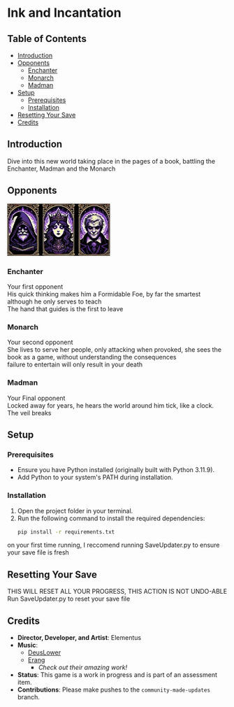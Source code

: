 # Ink and Incantation

## Table of Contents
- [Introduction](#introduction)
- [Opponents](#opponents)
  - [Enchanter](#enchanter)
  - [Monarch](#monarch)
  - [Madman](#madman)
- [Setup](#setup)
  - [Prerequisites](#prerequisites)
  - [Installation](#installation)
- [Resetting Your Save](#resetting-your-save)
- [Credits](#credits)

## Introduction
Dive into this new world taking place in the pages of a book, battling the Enchanter, Madman and the Monarch

## Opponents
![A Image of the Opponents](Assets\Selector.jpg)
### Enchanter
Your first opponent <br>
His quick thinking makes him a Formidable Foe, by far the smartest although he only serves to teach<br>
The hand that guides is the first to leave

### Monarch
Your second opponent<br>
She lives to serve her people, only attacking when provoked, she sees the book as a game, without understanding the consequences<br>
failure to entertain will only result in your death

### Madman
Your Final opponent<br>
Locked away for years, he hears the world around him tick, like a clock.<br>
The veil breaks

## Setup

### Prerequisites
- Ensure you have Python installed (originally built with Python 3.11.9).
- Add Python to your system's PATH during installation.

### Installation
1. Open the project folder in your terminal.
2. Run the following command to install the required dependencies:
   ```bash
   pip install -r requirements.txt
   ```

on your first time running, I reccomend running SaveUpdater.py to ensure your save file is fresh

## Resetting Your Save
THIS WILL RESET ALL YOUR PROGRESS, THIS ACTION IS NOT UNDO-ABLE <br>
Run SaveUpdater.py to reset your save file

## Credits
- **Director, Developer, and Artist**: Elementus
- **Music**:
  - [DeusLower](https://www.youtube.com/@DeusLower)
  - [Erang](https://www.youtube.com/channel/UC0xBatTv8HbChLQukeerUCg)
    - *Check out their amazing work!*
- **Status**: This game is a work in progress and is part of an assessment item.
- **Contributions**: Please make pushes to the `community-made-updates` branch.
